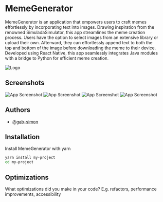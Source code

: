 
# MemeGenerator

MemeGenerator is an application that empowers users to craft memes effortlessly by incorporating text into images. Drawing inspiration from the renowned SimuladaSimulator, this app streamlines the meme creation process. Users have the option to select images from an extensive library or upload their own. Afterward, they can effortlessly append text to both the top and bottom of the image before downloading the meme to their device. Developed using React Native, this app seamlessly integrates Java modules with a bridge to Python for efficient meme creation.


![Logo](./src/assets/logo.png)


## Screenshots

![App Screenshot](./src/assets/screenshot1.png)
![App Screenshot](./src/assets/screenshot2.png)
![App Screenshot](./src/assets/screenshot3.png)
![App Screenshot](./src/assets/screenshot4.png)


## Authors

- [@gab-simon](https://www.github.com/gab-simon)


## Installation

Install MemeGenerator with yarn
   
   ```bash
   yarn install my-project
   cd my-project
   ```
    
## Optimizations

What optimizations did you make in your code? E.g. refactors, performance improvements, accessibility
